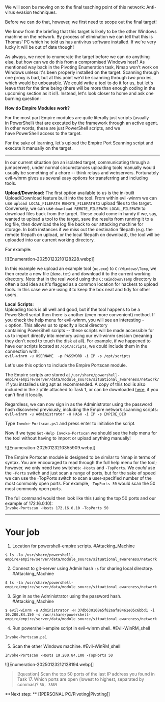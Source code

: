 We will soon be moving on to the final teaching point of this network: Anti-virus evasion techniques.

Before we can do that, however, we first need to scope out the final target!

We know from the briefing that this target is likely to be the other Windows machine on the network. By process of elimination we can tell that this is Thomas' PC which he told us has antivirus software installed. If we're very lucky it will be out of date though!

As always, we need to enumerate the target before we can do anything else, but how can we do this from a compromised Windows host? As mentioned way back in the Pivoting Enumeration task, Nmap won't work on Windows unless it's been properly installed on the target. Scanning through one proxy is bad, but at this point we'd be scanning through _two_ proxies, which would be unbearable. We could write a tool to do it for us, but let's leave that for the time being (there will be more than enough coding in the upcoming section as it is!). Instead, let's look closer to home and ask one burning question:

**How do Empire Modules work?**

For the most part Empire modules are quite literally just scripts (usually in PowerShell) that are executed by the framework through an active agent.  In other words, these are just PowerShell scripts, and we have PowerShell access to the target.

For the sake of learning, let's upload the Empire Port Scanning script and execute it manually on the target.


---

In our current situation (on an isolated target, communicating through a jumpserver), under normal circumstances uploading tools manually would usually be something of a chore -- think relays and webservers. Fortunately evil-winrm gives us several easy options for transferring and including tools.

**Upload/Download:** 
The first option available to us is the in-built Upload/Download feature built into the tool. From within evil-winrm we can use `upload LOCAL_FILEPATH REMOTE_FILEPATH` to upload files to the target. Conversely, we can use `download REMOTE_FILEPATH LOCAL_FILEPATH` to download files back from the target. These could come in handy if we, say, wanted to upload a tool to the target, save the results from running it to a log file, then download the log file back to our attacking machine for storage. In both instances if we miss out the destination filepath (e.g. the remote filepath on upload, or the local filepath on download), the tool will be uploaded into our current working directory.  

For example:

![[Enumeration-20250123210128228.webp]]

In this example we upload an example tool (`nc.exe`) to `C:\Windows\Temp`, we then create a new file (`demo.txt`) and download it to the current working directory. Note that in the real world using the `C:\Windows\Temp` directory is often a bad idea as it's flagged as a common location for hackers to upload tools. In this case we are using it to keep the box neat and tidy for other users.

**Local Scripts:**  
Uploading tools is all well and good, but if the tool happens to be a PowerShell script then there is another (even more convenient) method. If you check the help menu for evil-winrm, you will see an interesting `-s` option. This allows us to specify a local directory containing PowerShell scripts -- these scripts will be made accessible for us to import directly into memory using our evil-winrm session (meaning they don't need to touch the disk at all). For example, if we happened to have our scripts located at `/opt/scripts`, we could include them in the connection with:  
`evil-winrm -u USERNAME  -p PASSWORD -i IP -s /opt/scripts`  

Let's use this option to include the Empire Portscan module.

The Empire scripts are stored at `/usr/share/powershell-empire/empire/server/data/module_source/situational_awareness/network/` if you installed using apt as recommended. A copy of this tool is also included in the zipfile attached to Task 1, or can be downloaded [here](https://github.com/BC-SECURITY/Empire/blob/master/empire/server/data/module_source/situational_awareness/network/Invoke-Portscan.ps1), if you can't find it locally.  

Regardless, we can now sign in as the Administrator using the password hash discovered previously, including the Empire network scanning scripts:  
`evil-winrm -u Administrator -H HASH -i IP -s EMPIRE_DIR`  

Type `Invoke-Portscan.ps1` and press enter to initialise the script.  

Now if we type `Get-Help Invoke-Portscan` we should see the help menu for the tool without having to import or upload anything manually!

![[Enumeration-20250123210355909.webp]]

The Empire Portscan module is designed to be similar to Nmap in terms of syntax. You are encouraged to read through the full help menu for the tool; however, we only need two switches: `-Hosts` and `-TopPorts`. We _could_ use the `-Ports` switch and just scan a range of ports, but for the sake of speed we can use the -TopPorts switch to scan a user-specified number of the most commonly open ports. For example, `-TopPorts 50` would scan the 50 most commonly open ports.

The full command would then look like this (using the top 50 ports and our example of 172.16.0.10):  
`Invoke-Portscan -Hosts 172.16.0.10 -TopPorts 50`


---

# Your job

1. Location for powershell-empire scripts. #Attacking_Machine 
```
$ ls -la /usr/share/powershell-empire/empire/server/data/module_source/situational_awareness/network
```

2. Connect to git-server using Admin hash `-s` for sharing local directory. #Attacking_Machine 
```
$ ls -la /usr/share/powershell-empire/empire/server/data/module_source/situational_awareness/network
```

3. Sign in as the Administrator using the password hash. #Attacking_Machine 
```
$ evil-winrm -u Administrator -H 37db630168e5f82aafa8461e05c6bbd1 -i 10.200.84.150 -s /usr/share/powershell-empire/empire/server/data/module_source/situational_awareness/network
```

4. Run powershell-empire script in evil-winrm shell. #Evil-WinRM_shell 
```
Invoke-Portscan.ps1
```

5. Scan the other Windows machine. #Evil-WinRM_shell 
```
Invoke-Portscan -Hosts 10.200.84.100 -TopPorts 50
```

![[Enumeration-20250123212128194.webp]]

> [!question]
>Scan the top 50 ports of the last IP address you found in Task 17. Which ports are open (lowest to highest, separated by commas)?
>`80, 3889`


**Next step: ** [[PERSONAL PC/Pivoting|Pivoting]]
